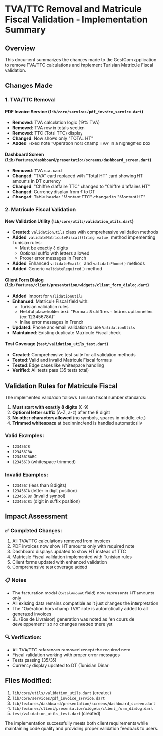# TVA/TTC Removal and Matricule Fiscal Validation - Implementation Summary

## Overview
This document summarizes the changes made to the GestCom application to remove TVA/TTC calculations and implement Tunisian Matricule Fiscal validation.

## Changes Made

### 1. TVA/TTC Removal

#### PDF Invoice Service (`lib/core/services/pdf_invoice_service.dart`)
- **Removed**: TVA calculation logic (19% TVA)
- **Removed**: TVA row in totals section
- **Removed**: TTC (Total TTC) display
- **Changed**: Now shows only "TOTAL HT" 
- **Added**: Fixed note "Opération hors champ TVA" in a highlighted box

#### Dashboard Screen (`lib/features/dashboard/presentation/screens/dashboard_screen.dart`)
- **Removed**: TVA stat card 
- **Changed**: "TVA" card replaced with "Total HT" card showing HT amounts in DT currency
- **Changed**: "Chiffre d'affaire TTC" changed to "Chiffre d'affaires HT" 
- **Changed**: Currency display from € to DT
- **Changed**: Table header "Montant TTC" changed to "Montant HT"

### 2. Matricule Fiscal Validation

#### New Validation Utility (`lib/core/utils/validation_utils.dart`)
- **Created**: `ValidationUtils` class with comprehensive validation methods
- **Added**: `validateMatriculeFiscal(String value)` method implementing Tunisian rules:
  - Must be exactly 8 digits
  - Optional suffix with letters allowed
  - Proper error messages in French
- **Added**: Enhanced `validateEmail()` and `validatePhone()` methods
- **Added**: Generic `validateRequired()` method

#### Client Form Dialog (`lib/features/client/presentation/widgets/client_form_dialog.dart`)
- **Added**: Import for `ValidationUtils`
- **Enhanced**: Matricule Fiscal field with:
  - Tunisian validation rules
  - Helpful placeholder text: "Format: 8 chiffres + lettres optionnelles (ex: 12345678A)"
  - Inline error messages in French
- **Updated**: Phone and email validation to use `ValidationUtils`
- **Maintained**: Existing duplicate Matricule Fiscal check

#### Test Coverage (`test/validation_utils_test.dart`)
- **Created**: Comprehensive test suite for all validation methods
- **Tested**: Valid and invalid Matricule Fiscal formats
- **Tested**: Edge cases like whitespace handling
- **Verified**: All tests pass (35 tests total)

## Validation Rules for Matricule Fiscal

The implemented validation follows Tunisian fiscal number standards:

1. **Must start with exactly 8 digits** (0-9)
2. **Optional letter suffix** (A-Z, a-z) after the 8 digits
3. **No other characters allowed** (no symbols, spaces in middle, etc.)
4. **Trimmed whitespace** at beginning/end is handled automatically

### Valid Examples:
- `12345678`
- `12345678A`
- `12345678ABC`
- ` 12345678 ` (whitespace trimmed)

### Invalid Examples:
- `1234567` (less than 8 digits)
- `1234567A` (letter in digit position)
- `12345678@` (invalid symbol)
- `123456781` (digit in suffix position)

## Impact Assessment

### ✅ Completed Changes:
1. All TVA/TTC calculations removed from invoices
2. PDF invoices now show HT amounts only with required note
3. Dashboard displays updated to show HT instead of TTC
4. Matricule Fiscal validation implemented with Tunisian rules
5. Client forms updated with enhanced validation
6. Comprehensive test coverage added

### 📋 Notes:
- The facturation model (`totalAmount` field) now represents HT amounts only
- All existing data remains compatible as it just changes the interpretation
- The "Opération hors champ TVA" note is automatically added to all generated invoices
- BL (Bon de Livraison) generation was noted as "en cours de développement" so no changes needed there yet

### 🔍 Verification:
- All TVA/TTC references removed except the required note
- Fiscal validation working with proper error messages
- Tests passing (35/35)
- Currency display updated to DT (Tunisian Dinar)

## Files Modified:
1. `lib/core/utils/validation_utils.dart` (created)
2. `lib/core/services/pdf_invoice_service.dart`
3. `lib/features/dashboard/presentation/screens/dashboard_screen.dart`
4. `lib/features/client/presentation/widgets/client_form_dialog.dart`
5. `test/validation_utils_test.dart` (created)

The implementation successfully meets both client requirements while maintaining code quality and providing proper validation feedback to users.